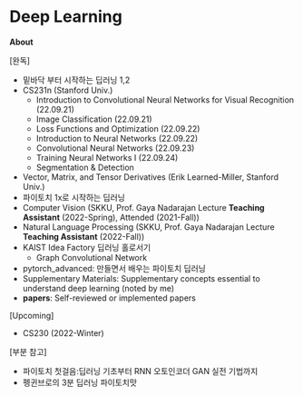 # Deep Learning


**About**

[완독]
- 밑바닥 부터 시작하는 딥러닝 1,2
- CS231n (Stanford Univ.)
  - Introduction to Convolutional Neural Networks for Visual Recognition (22.09.21)
  - Image Classification (22.09.21)
  - Loss Functions and Optimization (22.09.22)
  - Introduction to Neural Networks (22.09.22)
  - Convolutional Neural Networks (22.09.23)
  - Training Neural Networks I (22.09.24)
  - Segmentation & Detection
- Vector, Matrix, and Tensor Derivatives (Erik Learned-Miller, Stanford Univ.)
- 파이토치 1x로 시작하는 딥러닝
- Computer Vision (SKKU, Prof. Gaya Nadarajan Lecture **Teaching Assistant** (2022-Spring), Attended (2021-Fall))
- Natural Language Processing (SKKU, Prof. Gaya Nadarajan Lecture **Teaching Assistant** (2022-Fall))
- KAIST Idea Factory 딥러닝 홀로서기
  - Graph Convolutional Network
- pytorch_advanced: 만들면서 배우는 파이토치 딥러닝
- Supplementary Materials: Supplementary concepts essential to understand deep learning (noted by me)
- **papers**: Self-reviewed or implemented papers

[Upcoming]
- CS230 (2022-Winter)

[부분 참고]
- 파이토치 첫걸음:딥러닝 기초부터 RNN 오토인코더 GAN 실전 기법까지
- 펭귄브로의 3분 딥러닝 파이토치맛
